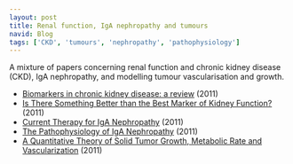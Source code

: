 ```yaml
---
layout: post
title: Renal function, IgA nephropathy and tumours
navid: Blog
tags: ['CKD', 'tumours', 'nephropathy', 'pathophysiology']
---
```


A mixture of papers concerning renal function and chronic kidney disease
(CKD), IgA nephropathy, and modelling tumour vascularisation and growth.

<ul>

<li>
<a
href="http://www.nature.com/ki/journal/v80/n8/full/ki2011198a.html">Biomarkers
in chronic kidney disease: a review</a> (2011)
</li>

<li>
<a href="http://jasn.asnjournals.org/content/22/10/1779.full">Is There
Something Better than the Best Marker of Kidney Function?</a> (2011)
</li>

<li>
<a href="http://jasn.asnjournals.org/content/22/10/1785.abstract">Current
Therapy for IgA Nephropathy</a> (2011)
</li>

<li>
<a href="http://jasn.asnjournals.org/content/22/10/1795.abstract">The
Pathophysiology of IgA Nephropathy</a> (2011)
</li>

<li>
<a
href="http://www.plosone.org/article/info:doi/10.1371/journal.pone.0022973">A
Quantitative Theory of Solid Tumor Growth, Metabolic Rate and
Vascularization</a> (2011)
</li>

</ul>
